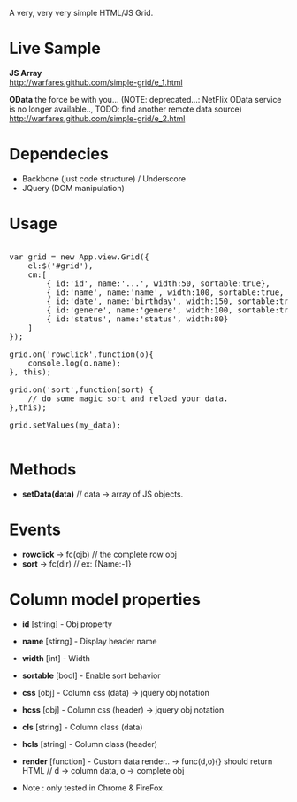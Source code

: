 A very, very very simple HTML/JS Grid.

Live Sample
==
<b>JS Array</b>
<br/>
http://warfares.github.com/simple-grid/e_1.html

<b>OData</b> the force be with you... 
(NOTE: deprecated...: NetFlix OData service is no longer available.., TODO: find another remote data source)
<br/>
http://warfares.github.com/simple-grid/e_2.html

Dependecies
== 
* Backbone (just code structure) / Underscore 
* JQuery (DOM manipulation)

Usage
==
<pre>

var grid = new App.view.Grid({
    el:$('#grid'),
    cm:[
        { id:'id', name:'...', width:50, sortable:true},
        { id:'name', name:'name', width:100, sortable:true, css:{color:'999'}},
        { id:'date', name:'birthday', width:150, sortable:true},
        { id:'genere', name:'genere', width:100, sortable:true, render:function(d,o){ return d }},
        { id:'status', name:'status', width:80}
    ]
});

grid.on('rowclick',function(o){
    console.log(o.name);
}, this);

grid.on('sort',function(sort) {
    // do some magic sort and reload your data.
},this);

grid.setValues(my_data);

</pre>


Methods 
==
* **setData(data)** // data -> array of JS objects.

Events
==
* **rowclick** -> fc(ojb) // the complete row obj
* **sort** -> fc(dir) // ex: {Name:-1}

Column model properties
==

- **id** [string] - Obj property
* **name** [stirng] - Display header name 
* **width** [int] - Width 
* **sortable** [bool] - Enable sort behavior 
* **css** [obj] - Column css (data) -> jquery obj notation
* **hcss** [obj] - Column css (header) -> jquery obj notation
* **cls** [string] - Column class (data)
* **hcls** [string] - Column class (header)
* **render** [function] - Custom data render.. -> func(d,o){} should return HTML // d -> column data, o -> complete obj

* Note : only tested in Chrome & FireFox.
